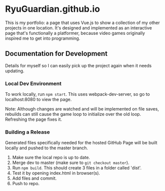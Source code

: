 # RyuGuardian.github.io

This is my portfolio: a page that uses Vue.js to show a collection of my other projects in one location. It's designed and implemented as an interactive page that's functionally a platformer, because video games originally inspired me to get into programming.

## Documentation for Development

Details for myself so I can easily pick up the project again when it needs updating.

### Local Dev Environment

To work locally, run `npm start`. This uses webpack-dev-server, so go to localhost:8080 to view the page.

Note: Although changes are watched and will be implemented on file saves, rebuilds can still cause the game loop to initialize over the old loop. Refreshing the page fixes it.

### Building a Release

Generated files specifically needed for the hosted GitHub Page will be built locally and pushed to the master branch.

1. Make sure the local repo is up to date.
2. Merge dev to master (make sure to `git checkout master`).
3. Run `npm build`. This should create 3 files in a folder called 'dist'.
4. Test it by opening index.html in browser(s).
5. Add files and commit.
6. Push to repo.
